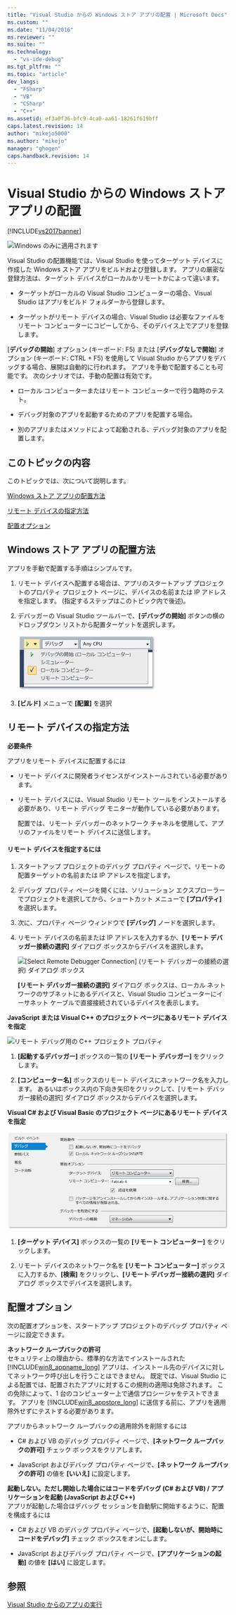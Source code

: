 ```yaml
---
title: "Visual Studio からの Windows ストア アプリの配置 | Microsoft Docs"
ms.custom: ""
ms.date: "11/04/2016"
ms.reviewer: ""
ms.suite: ""
ms.technology: 
  - "vs-ide-debug"
ms.tgt_pltfrm: ""
ms.topic: "article"
dev_langs: 
  - "FSharp"
  - "VB"
  - "CSharp"
  - "C++"
ms.assetid: ef3a0f36-bfc9-4ca0-aa61-18261f619bff
caps.latest.revision: 14
author: "mikejo5000"
ms.author: "mikejo"
manager: "ghogen"
caps.handback.revision: 14
---
```

# Visual Studio からの Windows ストア アプリの配置
[!INCLUDE[vs2017banner](../code-quality/includes/vs2017banner.md)]

![Windows のみに適用されます](~/docs/debugger/media/windows_only_content.png "windows\_only\_content")  
  
 Visual Studio の配置機能では、Visual Studio を使ってターゲット デバイスに作成した Windows ストア アプリをビルドおよび登録します。 アプリの厳密な登録方法は、ターゲット デバイスがローカルかリモートかによって違います。  
  
-   ターゲットがローカルの Visual Studio コンピューターの場合、Visual Studio はアプリをビルド フォルダーから登録します。  
  
-   ターゲットがリモート デバイスの場合、Visual Studio は必要なファイルをリモート コンピューターにコピーしてから、そのデバイス上でアプリを登録します。  
  
 \[**デバッグの開始**\] オプション \(キーボード: F5\) または \[**デバッグなしで開始**\] オプション \(キーボード: CTRL \+ F5\) を使用して Visual Studio からアプリをデバッグする場合、展開は自動的に行われます。 アプリを手動で配置することも可能です。 次のシナリオでは、手動の配置は有効です。  
  
-   ローカル コンピューターまたはリモート コンピューターで行う臨時のテスト。  
  
-   デバッグ対象のアプリを起動するためのアプリを配置する場合。  
  
-   別のアプリまたはメソッドによって起動される、デバッグ対象のアプリを配置します。  
  
##  <a name="BKMK_In_this_topic"></a> このトピックの内容  
 このトピックでは、次について説明します。  
  
 [Windows ストア アプリの配置方法](#BKMK_How_to_deploy_a_Windows_Store_app)  
  
 [リモート デバイスの指定方法](#BKMK_How_to_specify_a_remote_device)  
  
 [配置オプション](#BKMK_Deployment_options)  
  
##  <a name="BKMK_How_to_deploy_a_Windows_Store_app"></a> Windows ストア アプリの配置方法  
 アプリを手動で配置する手順はシンプルです。  
  
1.  リモート デバイスへ配置する場合は、アプリのスタートアップ プロジェクトのプロパティ プロジェクト ページに、デバイスの名前または IP アドレスを指定します。 \(指定するステップはこのトピック内で後述\)。  
  
2.  デバッガーの Visual Studio ツールバーで、**\[デバッグの開始\]** ボタンの横のドロップダウン リストから配置ターゲットを選択します。  
  
     ![ローカル コンピューターでの実行](../debugger/media/vsrun_f5_local.png "VSRUN\_F5\_Local")  
  
3.  **\[ビルド\]** メニューで **\[配置\]** を選択  
  
##  <a name="BKMK_How_to_specify_a_remote_device"></a> リモート デバイスの指定方法  
 **必要条件**  
  
 アプリをリモート デバイスに配置するには  
  
-   リモート デバイスに開発者ライセンスがインストールされている必要があります。  
  
-   リモート デバイスには、Visual Studio リモート ツールをインストールする必要があり、リモート デバッグ モニターが動作している必要があります。  
  
     配置では、リモート デバッガーのネットワーク チャネルを使用して、アプリのファイルをリモート デバイスに送信します。  
  
#### リモート デバイスを指定するには  
  
1.  スタートアップ プロジェクトのデバッグ プロパティ ページで、リモートの配置ターゲットの名前または IP アドレスを指定します。  
  
2.  デバッグ プロパティ ページを開くには、ソリューション エクスプローラーでプロジェクトを選択してから、ショートカット メニューで **\[プロパティ\]** を選択します。  
  
3.  次に、プロパティ ページ ウィンドウで **\[デバッグ\]** ノードを選択します。  
  
4.  リモート デバイスの名前または IP アドレスを入力するか、**\[リモート デバッガー接続の選択\]** ダイアログ ボックスからデバイスを選択します。  
  
     ![&#91;Select Remote Debugger Connection&#93; &#40;リモート デバッガーの接続の選択&#41; ダイアログ ボックス](~/docs/debugger/media/vsrun_selectremotedebuggerdlg.png "VSRUN\_SelectRemoteDebuggerDlg")  
  
     **\[リモート デバッガー接続の選択\]** ダイアログ ボックスは、ローカル ネットワークのサブネットにあるデバイスと、Visual Studio コンピューターにイーサネット ケーブルで直接接続されているデバイスを表示します。  
  
 **JavaScript または Visual C\+\+ のプロジェクト ページにあるリモート デバイスを指定**  
  
 ![リモート デバッグ用の C&#43;&#43; プロジェクト プロパティ](~/docs/debugger/media/vsrun_cpp_projprop_remote.png "VSRUN\_CPP\_ProjProp\_Remote")  
  
1.  **\[起動するデバッガー\]** ボックスの一覧の **\[リモート デバッガー\]** をクリックします。  
  
2.  **\[コンピューター名\]** ボックスのリモート デバイスにネットワーク名を入力します。 あるいはボックス内の下向き矢印をクリックして、\[リモート デバッガー接続の選択\] ダイアログ ボックスからデバイスを選択します。  
  
 **Visual C\# および Visual Basic のプロジェクト ページにあるリモート デバイスを指定**  
  
 ![リモート デバッグ用のマネージ プロジェクト プロパティ](../debugger/media/vsrun_managed_projprop_remote.png "VSRUN\_Managed\_ProjProp\_Remote")  
  
1.  **\[ターゲット デバイス\]** ボックスの一覧の **\[リモート コンピューター\]** をクリックします。  
  
2.  リモート デバイスのネットワーク名を **\[リモート コンピューター\]** ボックスに入力するか、**\[検索\]** をクリックし、**\[リモート デバッガー接続の選択\]** ダイアログ ボックスでデバイスを選択します。  
  
##  <a name="BKMK_Deployment_options"></a> 配置オプション  
 次の配置オプションを、スタートアップ プロジェクトのデバッグ プロパティ ページに設定できます。  
  
 **ネットワーク ループバックの許可**  
 セキュリティ上の理由から、標準的な方法でインストールされた [!INCLUDE[win8_appname_long](../debugger/includes/win8_appname_long_md.md)] アプリは、インストール先のデバイスに対してネットワーク呼び出しを行うことはできません。 既定では、Visual Studio による配置では、配置されたアプリに対するこの規則の適用は免除されます。 この免除によって、1 台のコンピューター上で通信プロシージャをテストできます。 アプリを [!INCLUDE[win8_appstore_long](../debugger/includes/win8_appstore_long_md.md)] に送信する前に、アプリを適用除外せずにテストする必要があります。  
  
 アプリからネットワーク ループバックの適用除外を削除するには  
  
-   C\# および VB のデバッグ プロパティ ページで、**\[ネットワーク ループバックの許可\]** チェック ボックスをクリアします。  
  
-   JavaScript およびデバッグ プロパティ ページで、**\[ネットワーク ループバックの許可\]** の値を **\[いいえ\]** に設定します。  
  
 **起動しない。ただし開始した場合にはコードをデバッグ \(C\# および VB\) \/ アプリケーションを起動 \(JavaScript および C\+\+\)**  
 アプリが起動した場合はデバッグ セッションを自動駅に開始するように、配置を構成するには  
  
-   C\# および VB のデバッグ プロパティ ページで、**\[起動しないが、開始時にコードをデバッグ\]** チェック ボックスをオンにします。  
  
-   JavaScript およびデバッグ プロパティ ページで、**\[アプリケーションの起動\]** の値を **\[はい\]** に設定します。  
  
## 参照  
 [Visual Studio からのアプリの実行](../debugger/run-store-apps-from-visual-studio.md)